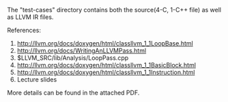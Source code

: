 The "test-cases" directory contains both the source(4-C, 1-C++ file) as well as LLVM IR files.

References:

1. http://llvm.org/docs/doxygen/html/classllvm_1_1LoopBase.html
2. http://llvm.org/docs/WritingAnLLVMPass.html
3. $LLVM_SRC/lib/Analysis/LoopPass.cpp
4. http://llvm.org/docs/doxygen/html/classllvm_1_1BasicBlock.html
5. http://llvm.org/docs/doxygen/html/classllvm_1_1Instruction.html
6. Lecture slides

More details can be found in the attached PDF.
